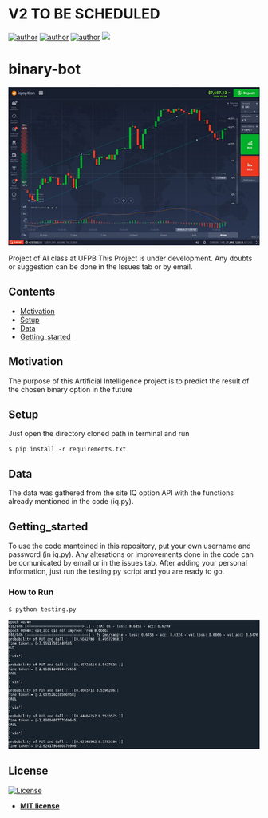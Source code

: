 # V2 TO BE SCHEDULED

[![author](https://img.shields.io/badge/author-ItamarRocha-black.svg)](https://github.com/ItamarRocha) 
[![author](https://img.shields.io/badge/author-joallace-blue.svg)](https://github.com/joallace) 
[![author](https://img.shields.io/badge/author-jpvt-red.svg)](https://github.com/jpvt) 
[![](https://img.shields.io/badge/python-3.7+-blue.svg)](https://www.python.org/downloads/release/python-365/)

# binary-bot

![result](imgs/mac_forex.jpg)

Project of AI class at UFPB
This Project is under development. Any doubts or suggestion can be done in the Issues tab or by email.

## Contents
- [Motivation](#Motivation)
- [Setup](#Setup)
- [Data](#Data)
- [Getting_started](#Getting_started)

## Motivation

The purpose of this Artificial Intelligence project is to predict the result of the chosen binary option in the future

## Setup
Just open the directory cloned path in terminal and run
```shell
$ pip install -r requirements.txt
```

## Data

The data was gathered from the site IQ option API with the functions already mentioned in the code (iq.py).

## Getting_started

To use the code manteined in this repository, put your own username and password (in iq.py). Any alterations or improvements done in the code can be comunicated by email or in the issues tab.
After adding your personal information, just run the testing.py script and you are ready to go.

### How to Run
```shell
$ python testing.py
```

![results](imgs/result_binary.png)
## License

[![License](http://img.shields.io/:license-mit-blue.svg?style=flat-square)](http://badges.mit-license.org)

- **[MIT license](http://opensource.org/licenses/mit-license.php)**
